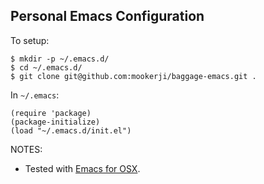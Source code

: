 ## Personal Emacs Configuration

To setup:

```
$ mkdir -p ~/.emacs.d/
$ cd ~/.emacs.d/
$ git clone git@github.com:mookerji/baggage-emacs.git .
```

In `~/.emacs`:

```
(require 'package)
(package-initialize)
(load "~/.emacs.d/init.el")
```

NOTES:
- Tested with [Emacs for OSX](https://emacsformacosx.com/).
